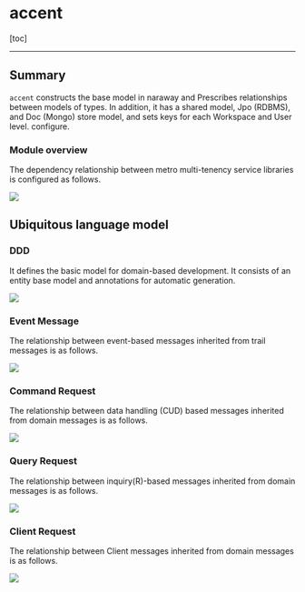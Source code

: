 # accent

[toc]

---

## Summary

`accent` constructs the base model in naraway and
Prescribes relationships between models of types. In addition, it has a shared model, Jpo (RDBMS), and Doc (Mongo) store model, and sets keys for each Workspace and User level.
configure.


### Module overview

The dependency relationship between metro multi-tenency service libraries is configured as follows.

![](http://www.plantuml.com/plantuml/png/PP31Ri8m38RlUGgBdQEzm0viJBm0kw4UtCHGZpIk70U9FVr2MIVOJkvl_VzVVraNGxKw9bTEd2TK7278E4ccR3kx90AbO9YFYUuicyNo9Xf9Dv94eKyOJixznW53k8wzktty37zGQS9xxpoyqu4p6qi6EK16HNXD2NO3AaNuk4nKccjJYyd8NpWR-mk4UK4Aayed1GCkaCLWabAuJzGoku29eCT24Lg8S-Gpnue92XiLi46b7WVWF91o8mpakllhOmF5rf_aMAb1pDelYp_o7cgvVdQ0DGR0706h3QsNmqpnV9MY2rChuV3u_zKjFt9GAQHd3bHMyBJTRftRtvwoWnVlOVzmQUSUzUBvNzQvDULOn_GD)
<!--
```plantuml
skinparam componentStyle rectangle
skinparam ComponentBorderColor black

component accent [
accent
accent-front
---
- Definition of nara All Shared Types
- Customization by customer project is not possible
- Scale based on individual sites through inheritance
]

component dramaprologue [
drama-prologue
drama-prologue-front
---
- Shared drama type and authentication/authorization logic
]

component "drama microservices" #FFF

[accent] <-- [dramaprologue]
[dramaprologue] <-- [drama microservices]
```
-->

## Ubiquitous language model

### DDD

It defines the basic model for domain-based development. It consists of an entity base model and annotations for automatic generation.

![](http://www.plantuml.com/plantuml/png/VPFVJnin3CVVxw-8j1SGQWNJjWU44AnKY0q1eWXDOZpaSkxL8ublZg_IiV6_h_U3BdUql3d-VkpOZdCIHBEKpYOBp40PP6EXjHt8WhAG9E49VQ5PEsMi3k5KX34j1IuC-Ha-WzgF48iUf2f05MIh-h198rwbZeH9dVShSGOy8KkiKglDKmGmbJupn1vOVNvJaVgJA9Mk8lA6Qr8S7O4l7R0M97zyh719N6t2q0lmN1jOGOu4bqt49b9xJ_AQps6GYYd0HZ8Dmjh8YjD5OT6qEL-IX35VY9eJ2R2QK56rZXspgwwcF-vkfrDruStufpy9w0seZ_i7dyRgorWTx8-JfEtsZ9n6Vvhd3BaMKBqUUipK2qgbueAQMIarKfWTgfam-hnpG0FV0mSaVwWihHM678Dqixn31ptLKOPpD9l4lLQiTgwqWtjjIxZ48BkDzg7JrkiKXjHBryktG7u6ZDhYiqxjeE6keJqbL8Cxkt5RZVk6GQJgY-laCz4vl3SdXjybrDr_X-fGdHgXsbh7D_MUCvN5iAmUSPt-0YFRaFR-Ivp3f38Mr71vsrfMVLXqw7MpoAgk1PVGc6V4Jdjfx5jmj8HiNU4v-3eJN1Trjg3YHOxwB9WAO448zPHki_IcTLGFZnrH5fcM-W7-Zt6bTTV44TkkyDf5iPtJa2sTlzektLN5rgZIsjU2KY8BklbaRnVcxwWSzHxYNQPvpet4gFUnalZGoF4w9SdmeuuU5fXbu1-pGPxX4yLWDDSaicDck3_92VYiTFOV)
<!--
```plantuml
hide circle
hide methods

skinparam classAttributeIconSize 0
skinparam linetype polyline
skinparam linetype ortho
skinparam ClassBorderColor black
skinparam roundcorner 5

skinparam class {
  backgroundColor<<enumeration>> ivory
  backgroundColor<<interface>> motivation
  backgroundColor<<annotation>> mistyrose
  backgroundColor<<abstract>> application
}

right footer Copyright (c) NEXTREE Inc.\n@since 2014. 6. 10.

class DomainAggregate <<interface>>
class DomainEntity <<abstract>> {
    - id: String
    - entityVersion: long
    - registerationTime: long
    - modificationTime: long
    + modify(NameValueList)
    # modifyAttributes(NameValueList)
}
class JsonSerializable <<interface>> {
    + toJson(): String
    + toPrettyJson(): String
}
class StageEntity <<abstract>> {
    - requesterKey: ActorKey
}
class ValueGroup <<interface>> {}
class ValueObject <<interface>> {}
class EntityLifeCycle <<enumeration>> {
    Preliminary
    Active
    Dormant
    Removed
}
class GenerateOptions <<annotation>> {
    - properties(): RdbProperty[]
    - updatable(): String[]
}
class RdbProperty <<annotation>> {
    - name(): String
    - columnName(): String
    - columnType(): String
    - columnNullable(): boolean
}

JsonSerializable <|-u- ValueObject 
JsonSerializable <|-u- ValueGroup
JsonSerializable <|-- DomainEntity
DomainEntity <|-- StageEntity

DomainAggregate -[hidden]d- DomainEntity
GenerateOptions -[hidden]d- RdbProperty
RdbProperty -[hidden]d- EntityLifeCycle
```
-->

### Event Message

The relationship between event-based messages inherited from trail messages is as follows.

![](http://www.plantuml.com/plantuml/png/bLDDRnCn4BtxLrWzmI5HYu13LLM5D8TA18ac1oJWuDYJP5JRiund0mlqlxDP9wcJB0XkdlVUlDdvs9iaXgKEVeKEj4Ms7bJt3Y0hSacfz82nCco2jjwaz4Q4SLuBt5cAK_m1-hoGU8mWJGMw8jziWZwEkBKkYD76zosn0nwH9zPpR-n38M2gexF44LY_ElaY_LDfFMypbfskixYwWbW7O2D8yVfQuvguwPDX5E25iT2A0Wckkum-fOcHPESNC4d3bA1NEK_2naghCrNbqMRFHwKObolH2o81rYEgcWmyiy_r-_77sVruhE-Y7NwEDmcZ1VtY_EBbKByUwelpeLAvsnaRz1D8oIn1byMwEMWzqEWkzLGOut8Bo2RbBYxeKizspoqLij6igU2oiCw8UYngbeG-dcykFV88KUxXQmr9Ca8XcEXAw4CDt9J0RHDDG7kA6p7ZDSHjHC5Wp77nMHOspRJroqwB_iicJ_04l4OBlUfZj38CKIQ5qoaxpNx_pKrwAzO9k2ZqB_lA6iv3d65eDPxskTyCIkjKuBj15iCzEgcTOh-C_fDpEpf_s6qPgXEFlvpGFImn2J2uBfoGmmM2stA1rk0Eht94KU2xF5t0Yi6uTsIDRmVq5Eopfj9Y8VVonp-cCeqdut8tVSneuzLF7Q620PAOKEtnHwNApUa13wxrMR7PivFD7YNuJOBihh-Jv-UXxkhNm0tAvVRGnM-sVsqB72prx6YfvHW7xjCAdOFufKqhjw9k8Bew-Dy0)
<!--
```plantuml
hide circle
hide methods

skinparam classAttributeIconSize 0
skinparam linetype polyline
skinparam linetype ortho
skinparam ClassBorderColor black
skinparam roundcorner 5

skinparam class {
  backgroundColor<<enumeration>> ivory
  backgroundColor<<interface>> motivation
  backgroundColor<<annotation>> mistyrose
  backgroundColor<<abstract>> application
}

right footer Copyright (c) NEXTREE Inc.\n@since 2014. 6. 10.

class TrailMessage <<abstract>> {
    - id: String
    - trailInfo: TrailInfo
    - messageType: TrailMessageType
}
class TrailMessageType <<enumeration>> {
    ClientRequest
    CommandRequest
    QueryRequest
    DynamicQueryRequest
    DataEvent
    DomainEvent
}
class TraceInfo {
    - trailId: String
    - messageId: String
    - service: String
    - message: String
    - parentMessageId: String
    - parentService: String
    - parentService: String
    - parentMessage: String
    - userId: String
    - messageType: TrailMessageType
    - requestTime: long
    - waitingTime: long
}
class DomainEvent <<abstract>> {}
class DataEvent <<abstract>> {
    - dataEventType: DataEventType
}
class DataEventType <<enumeration>> {
    Registered
    Modified
    Removed
}
class TrailContext {
    - threadLocal: ThreadLocal
}
class StreamEvent {
    - id: String
    - payloadType: String
    - payloadClass: String
    - payload: String
    - timestamp: String
}

TrailMessage -r-> "messageType" TrailMessageType
TrailMessage -l-> "traceInfo" TraceInfo
TrailMessage <|-d- DomainEvent
TrailMessage <|-d- DataEvent
DataEvent -l-> "dataEventType" DataEventType
StreamEvent -d[hidden]-> TrailContext
```
-->

### Command Request

The relationship between data handling (CUD) based messages inherited from domain messages is as follows.

![](http://www.plantuml.com/plantuml/png/bLDDRzD04BtxLunoWaEY5W67geeAQIf58fL8WyI1osOzIKVT3pCx3fZI_uwTTLDx7LNYvdtlpPkTsUUh88gbjEQUSWHDh0rcWs-BSk_pa6NXWLoXM5dGHeNmIOHfKmekj7Ttz0VXh2Cnv52g0g7mfceEfpZFjNM7c3M-dptdo3DlFCF6AFtG4R0lNQuzEsJuCBWHF6O0cxfYTz0TB2ulqPKMMGbvDvq2xJrNfsJa17chDDOYwuNsXufJIkMSbsS_Iq4gzW5FAZT1M6cfTQee3Ede-PHbJBjxWQttWWmpNrGHUAFVmkty-terdyF2wSaFTnN8QOHtP-Vl9_1n0kTdaooBqwvPaLbY26g7q6lMx05W39HVm9qmkLqBI5EoS5j_4QkRpvQoqMXT5TYIonSaUuez1mIa-usjPuRGoGf_bXWa8jvQvV8kzBL4hhh0TUMK9Jt4bQZv7brxybQHY-VEjJGsmy1ZRz9q_dR80HwGzwJnf3f52yNePDbpIjcxwFVVtF9anp8W3ngz_bvHmt69QxArnlXZxIz5KZjryDxxhZ0KtWNQ68J-Z_7OwfBdF9q-7JNnXcr1ztAnomlNjZs6BSMFnkY4f5hauGA-K93Bk9TfV-WRHGRhfMsyDwXSIsvhj6GyxlccTquxlvBm5Uue2FBXiFGvRQiMjtuVH_mMaAznImxpet6lNsUYtngBnlzMsVJrZrmIZfIU-Vo5Uu8iwuO2nZoUmgWJcj4WD4c1QGha-STgvErdbZp-k1p_dVRSKaNqwkHXrCj3eevNVOx7Q12Fv1pxfyaTog9jFm2ZD01NwFBIcdy0)
<!--
```
hide circle
hide methods

skinparam classAttributeIconSize 0
skinparam linetype polyline
skinparam linetype ortho
skinparam ClassBorderColor black
skinparam roundcorner 5

skinparam class {
  backgroundColor<<enumeration>> ivory
  backgroundColor<<interface>> motivation
  backgroundColor<<annotation>> mistyrose
  backgroundColor<<abstract>> application
}

right footer Copyright (c) NEXTREE Inc.\n@since 2014. 6. 10.

class TrailMessage <<abstract>> {
    - id: String
    - trailInfo: TrailInfo
    - messageType: TrailMessageType
}
class TrailMessageType <<enumeration>> {
    ClientRequest
    CommandRequest
    QueryRequest
    DynamicQueryRequest
    DataEvent
    DomainEvent
}
class TraceInfo {
    - trailId: String
    - messageId: String
    - service: String
    - message: String
    - parentMessageId: String
    - parentService: String
    - parentService: String
    - parentMessage: String
    - userId: String
    - messageType: TrailMessageType
    - requestTime: long
    - waitingTime: long
}
class TrailResponsible <<interface>> {}
class CommandRequest <<abstract>> {
    - commandType: CommandType
    - response: CommandResponse
}
class CommandResponse {
    - entityIds: List<String>
    - requestFailed: boolean
    - failureMessage: FailureMessage
}
class CommandType <<enumeration>> {
    Register
    Modify
    Remove
    UserDefined
}
class FailureMessage {
    - exceptionName: String
    - exceptionMessage: String
    - exceptionCode: String
} 

TrailMessage -r-> "messageType" TrailMessageType
TrailMessage -l-> "traceInfo" TraceInfo
CommandRequest -u-|> TrailMessage
CommandRequest -l-> "commandType" CommandType
CommandRequest -r-> "response" CommandResponse
CommandResponse -u-|> TrailResponsible
CommandResponse -r-> "failureMessage" FailureMessage
```
-->

### Query Request

The relationship between inquiry(R)-based messages inherited from domain messages is as follows.

![](http://www.plantuml.com/plantuml/png/bLHDRzD04BtxLunoWaEY5W67g8fQGYf5eWNQ73XmsQmdwQZxuSwE0wRqlsDd7UDDB25EsNdpvitkp7CkWoYMqfe7oX4qiJQOdPmjoeFFGvQ5HtA5OcL16nN2bGZJkXHSQk_kwHV2MOzYoA5K1KBXJTK4GpdFjNGlCMzqFtZEaUVUU8QrKVgnHs1VkbnxTiZmxkH6y9m1hEkAxPwtbxYuG5TQP2NatMm6jFDS3T782V96QQn9rWljzXL3JEMSbuEUfI0L-u23p7KGLbfgdYeAGpfglcGPq_P1OEEz8CFS5rK4NkdNSBlujhfRB63fzEIxkmpaDCARi_Et4tW_WVEpIPR5rwvOaRd14DGM8MdMp05W39HFuLwOtBO5f2bPkesVmkfmR5Cs2gsg0gSzwOXaBsdFBW79VBlMSqFev0wVIWmI4M-jSdaV-beYLttWO-MK9NsAAr6B7ResybQHYt7lMXgRny1pyjBq_TqZJ_20l2EDm-mZj52CJcwEbPBiVTJxxzpDOCSo8AUD_hcloE4un1NPccDyL_j3aTHAFJpPxns6mhj0QuEGVXZF1zvLQxRzheRDnr45fuT5xwCswJURW3A5p_lVhdr_zKUgBMN89CFzdnh65yNAXdY5DZXk5c_PbQ4JacgPrqMVACX57FeidUYr8eFv5DRU6rIkJMvgj6JibdYTn5tV1Eur_gcn4FBkLjdK0RrSfpsSdllyR-u5iYpvZnZpU0QZdd56fyP92qnJ88UFQq-FnomrmBWS_vubOYcXRNsmn2YT_J7NHB7KYSUal15C9puwddXYadZ7H2LBpTJnJecNwFBIcZy0)
<!--
```plantuml
hide circle
hide methods

skinparam classAttributeIconSize 0
skinparam linetype polyline
skinparam linetype ortho
skinparam ClassBorderColor black
skinparam roundcorner 5

skinparam class {
  backgroundColor<<enumeration>> ivory
  backgroundColor<<interface>> motivation
  backgroundColor<<annotation>> mistyrose
  backgroundColor<<abstract>> application
}

right footer Copyright (c) NEXTREE Inc.\n@since 2014. 6. 10.

class TrailMessage <<abstract>> {
    - id: String
    - trailInfo: TrailInfo
    - messageType: TrailMessageType
}
class TrailMessageType <<enumeration>> {
    ClientRequest
    CommandRequest
    QueryRequest
    DynamicQueryRequest
    DataEvent
    DomainEvent
}
class TraceInfo {
    - trailId: String
    - messageId: String
    - service: String
    - message: String
    - parentMessageId: String
    - parentService: String
    - parentService: String
    - parentMessage: String
    - userId: String
    - messageType: TrailMessageType
    - requestTime: long
    - waitingTime: long
}
class TrailResponsible <<interface>> {}
class AbstractQuery <<abstract>> {
    - response: QueryReponse
    - offset: Offset
}
class QueryRequest <<abstract>> {}
class DynamicQueryRequest <<abstract>> {
    - queryParams: QueryParams
}
class QueryResponse {
    - entityIds: List<String>
    - requestFailed: boolean
    - failureMessage: FailureMessage
}
class FailureMessage {
    - exceptionName: String
    - exceptionMessage: String
    - exceptionCode: String
} 

TrailMessage -r-> "messageType" TrailMessageType
TrailMessage -l-> "traceInfo" TraceInfo
AbstractQuery -u-|> TrailMessage
AbstractQuery -r-> "response" QueryResponse
AbstractQuery -l-|> TrailResponsible
AbstractQuery -d-> "failureMessage" FailureMessage
QueryRequest -u-|> AbstractQuery
DynamicQueryRequest -u--|> AbstractQuery
```
-->

### Client Request

The relationship between Client messages inherited from domain messages is as follows.

![](http://www.plantuml.com/plantuml/png/bL9BZn914BxthwZiIG-GNQCUDXk28WSEcBYGwC5BqrD0PVinMrs36NN_kmtDc8QPc7YR_kfxr6EcKJHBuwnIUweG3B6ncByToZvKKQduHBxMh1qOgsFy8CAqQGGN9lWL_KIuBIYMF4fR8zJ1jiV7K2rmiYuAiwFlny0LyYpOmB2nsZmL10wDhqnWZmplUXt1BmMmIOhTYNUoU7X0tpXaBHJyP09q2DmEqSWBybORJ2GNX0udnH1JUn-aytCKfUKGSP2vYSBQIEBfkhPaikUBKaoxlS0sX1GAir2t6NXbNiFd-RVrutmE2s_6t_qqaZS8RsxltexX_HZkRiTAvMdNhCakCKQzGoZ3Jdi0605Lzx1AL_AxCo17oS9lmpsikyzpoMMZTLlZVM6T4VMICti5kDvlZfvPGY-F-DnWb8m4vxIlIkXBWzoMmAVMQqUcZslHymFwyoiuJJw_YxOC7eT9-UMavVp5a3qy8X_8u23x6gqrf-XbuTIlhhBVVzUMWubDQgyNzEzxPGxd9Qx99OuDVxK_D4boAl1kaTtXckUak_gfEivNt5pIKaML7S28HnEuAJgywNLu9R17WNHNJFJkKrr6ZPhHxmcKMfNRwN4kC3L5NpNE_W40)

<!--
```plantuml
hide circle
hide methods

skinparam classAttributeIconSize 0
skinparam linetype polyline
skinparam linetype ortho
skinparam ClassBorderColor black
skinparam roundcorner 5

skinparam class {
  backgroundColor<<enumeration>> ivory
  backgroundColor<<interface>> motivation
  backgroundColor<<annotation>> mistyrose
  backgroundColor<<abstract>> application
}

right footer Copyright (c) NEXTREE Inc.\n@since 2014. 6. 10.

class TrailMessage <<abstract>> {
    - id: String
    - trailInfo: TrailInfo
    - messageType: TrailMessageType
}
class TrailMessageType <<enumeration>> {
    ClientRequest
    CommandRequest
    QueryRequest
    DynamicQueryRequest
    DataEvent
    DomainEvent
}
class TraceInfo {
    - trailId: String
    - messageId: String
    - service: String
    - message: String
    - parentMessageId: String
    - parentService: String
    - parentService: String
    - parentMessage: String
    - userId: String
    - messageType: TrailMessageType
    - requestTime: long
    - waitingTime: long
}
class ClientReuqest <<abstract>> {}
class WebClientReuqest {}

TrailMessage -r-> "messageType" TrailMessageType
TrailMessage -l-> "traceInfo" TraceInfo
ClientReuqest -u-|> TrailMessage
WebClientReuqest -u-|> ClientReuqest
```
-->